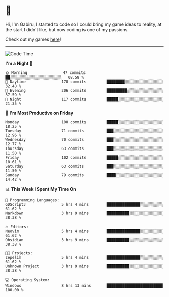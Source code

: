 # 🐀

Hi, I'm Gabiru, I started to code so I could bring my game ideas to reality, at the start I didn't like, but now coding is one of my passions.

Check out my games [here](https://gabiru.art/projetos/)!

---

<!--START_SECTION:waka-->
![Code Time](http://img.shields.io/badge/Code%20Time-304%20hrs%2025%20mins-blue)

**I'm a Night 🦉** 

```text
🌞 Morning                47 commits          ██░░░░░░░░░░░░░░░░░░░░░░░   08.58 % 
🌆 Daytime                178 commits         ████████░░░░░░░░░░░░░░░░░   32.48 % 
🌃 Evening                206 commits         █████████░░░░░░░░░░░░░░░░   37.59 % 
🌙 Night                  117 commits         █████░░░░░░░░░░░░░░░░░░░░   21.35 % 
```
📅 **I'm Most Productive on Friday** 

```text
Monday                   100 commits         █████░░░░░░░░░░░░░░░░░░░░   18.25 % 
Tuesday                  71 commits          ███░░░░░░░░░░░░░░░░░░░░░░   12.96 % 
Wednesday                70 commits          ███░░░░░░░░░░░░░░░░░░░░░░   12.77 % 
Thursday                 63 commits          ███░░░░░░░░░░░░░░░░░░░░░░   11.50 % 
Friday                   102 commits         █████░░░░░░░░░░░░░░░░░░░░   18.61 % 
Saturday                 63 commits          ███░░░░░░░░░░░░░░░░░░░░░░   11.50 % 
Sunday                   79 commits          ████░░░░░░░░░░░░░░░░░░░░░   14.42 % 
```


📊 **This Week I Spent My Time On** 

```text
💬 Programming Languages: 
GDScript3                5 hrs 4 mins        ███████████████░░░░░░░░░░   61.62 % 
Markdown                 3 hrs 9 mins        ██████████░░░░░░░░░░░░░░░   38.38 % 

🔥 Editors: 
Neovim                   5 hrs 4 mins        ███████████████░░░░░░░░░░   61.62 % 
Obsidian                 3 hrs 9 mins        ██████████░░░░░░░░░░░░░░░   38.38 % 

🐱‍💻 Projects: 
zepelim                  5 hrs 4 mins        ███████████████░░░░░░░░░░   61.62 % 
Unknown Project          3 hrs 9 mins        ██████████░░░░░░░░░░░░░░░   38.38 % 

💻 Operating System: 
Windows                  8 hrs 13 mins       █████████████████████████   100.00 % 
```


<!--END_SECTION:waka-->
